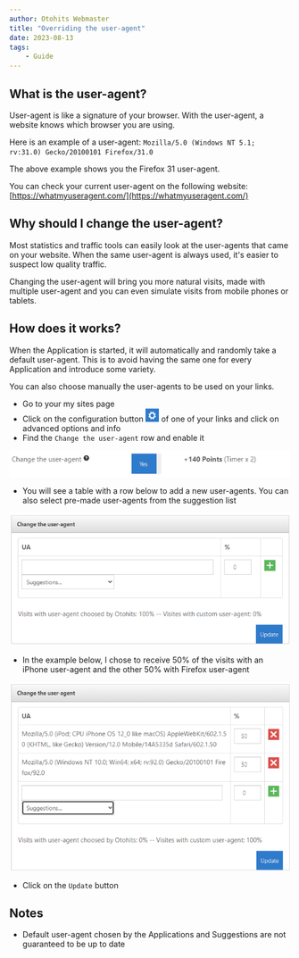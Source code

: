 ```yaml
---
author: Otohits Webmaster
title: "Overriding the user-agent"
date: 2023-08-13
tags:
    - Guide
---
```


## What is the user-agent?

User-agent is like a signature of your browser. With the user-agent, a website knows which browser you are using.

Here is an example of a user-agent: `Mozilla/5.0 (Windows NT 5.1; rv:31.0) Gecko/20100101 Firefox/31.0`

The above example shows you the Firefox 31 user-agent.

You can check your current user-agent on the following website: [https://whatmyuseragent.com/](https://whatmyuseragent.com/)

## Why should I change the user-agent?

Most statistics and traffic tools can easily look at the user-agents that came on your website. When the same user-agent is always used, it's easier to suspect low quality traffic. 

Changing the user-agent will bring you more natural visits, made with multiple user-agent and you can even simulate visits from mobile phones or tablets.

## How does it works?

When the Application is started, it will automatically and randomly take a default user-agent. This is to avoid having the same one for every Application and introduce some variety.

You can also choose manually the user-agents to be used on your links.

* Go to your my sites page
* Click on the configuration button ![Config button](/img/guides/config_btn.png) of one of your links and click on advanced options and info
* Find the `Change the user-agent` row and enable it

![Change user-agent row](/img/guides/change_ua_1.png)

* You will see a table with a row below to add a new user-agents. You can also select pre-made user-agents from the suggestion list

![Change user-agent row](/img/guides/change_ua_2.png)

* In the example below, I chose to receive 50% of the visits with an iPhone user-agent and the other 50% with Firefox user-agent

![Change user-agent example](/img/guides/change_ua_3.png)

* Click on the `Update` button

## Notes

* Default user-agent chosen by the Applications and Suggestions are not guaranteed to be up to date 